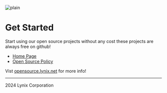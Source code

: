 ![plain](https://blogger.googleusercontent.com/img/b/R29vZ2xl/AVvXsEhBfbjaJOk25Mjz6nJEylBwbJaBcZDV1f2BqTqHrPRFyuPKtGMKu2sfPEWEzGFzbf5s7q6NeiuW981mmhXboIVx9hjD5wZEmjLpjPhTR29-qwDlrjKDPvkMfmjfu9Lf49kveXYRSvcE0FfrGlOE0wQaBkErEazIvngAlIsBeMXcNOZon-uLeQLU8BzVJF0v/s1810/20240901_162009.png)

# Get Started

Start using our open source projects without any cost these projects are always free on github!

* [Home Page](https://www.lynix.net/)
* [Open Source Policy](https://opensource.lynix.net/policy)

Vist [opensource.lynix.net](https://opensource.lynix.net/) for more info!

---
2024 Lynix Corporation
